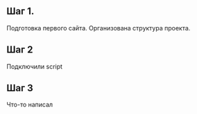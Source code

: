 ## Шаг 1.
Подготовка первого сайта. Организована структура проекта.

## Шаг 2
Подключили script

## Шаг 3
Что-то написал